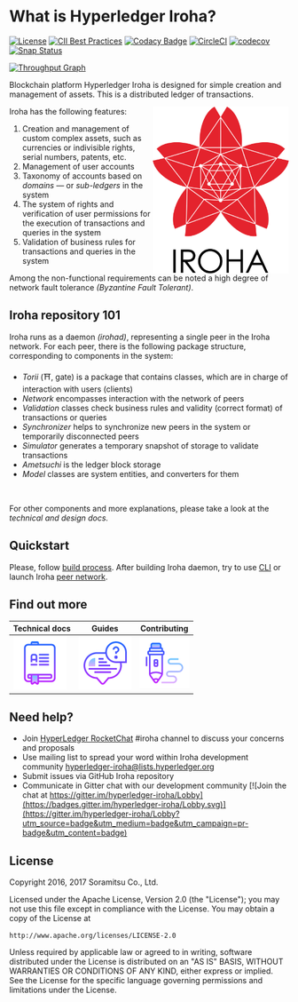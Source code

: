 # What is Hyperledger Iroha?

[![License](https://img.shields.io/badge/License-Apache%202.0-blue.svg)](https://opensource.org/licenses/Apache-2.0)
[![CII Best Practices](https://bestpractices.coreinfrastructure.org/projects/960/badge)](https://bestpractices.coreinfrastructure.org/projects/960)
[![Codacy Badge](https://api.codacy.com/project/badge/Grade/4d8edb74d4954c76a4656a9e109dbc4e)](https://www.codacy.com/app/neewy/iroha?utm_source=github.com&amp;utm_medium=referral&amp;utm_content=hyperledger/iroha&amp;utm_campaign=Badge_Grade)
[![CircleCI](https://circleci.com/gh/hyperledger/iroha/tree/master.svg?style=svg)](https://circleci.com/gh/hyperledger/iroha/tree/master)
[![codecov](https://codecov.io/gh/hyperledger/iroha/branch/master/graph/badge.svg)](https://codecov.io/gh/hyperledger/iroha)
[![Snap Status](https://build.snapcraft.io/badge/hyperledger/iroha.svg)](https://build.snapcraft.io/user/hyperledger/iroha)

[![Throughput Graph](https://graphs.waffle.io/hyperledger/iroha/throughput.svg)](https://waffle.io/hyperledger/iroha/metrics/throughput)

Blockchain platform Hyperledger Iroha is designed for simple creation and management of assets. This is a distributed ledger of transactions.

<img height="300px" src="docs/image_assets/Iroha_3_sm.png"
 alt="Iroha logo" title="Iroha" align="right" />

Iroha has the following features:
1. Creation and management of custom complex assets, such as currencies or indivisible rights, serial numbers, patents, etc.
2. Management of user accounts
3. Taxonomy of accounts based on _domains_ — or _sub-ledgers_ in the system
4. The system of rights and verification of user permissions for the execution of transactions and queries in the system
5. Validation of business rules for transactions and queries in the system

Among the non-functional requirements can be noted a high degree of network fault tolerance _(Byzantine Fault Tolerant)_.

## Iroha repository 101

Iroha runs as a daemon _(irohad)_, representing a single peer in the Iroha network. For each peer, there is the following package structure, corresponding to components in the system:

* *Torii* (⛩, gate) is a package that contains classes, which are in charge of interaction with users (clients)
* *Network* encompasses interaction with the network of peers
* *Validation* classes check business rules and validity (correct format) of transactions or queries
* *Synchronizer* helps to synchronize new peers in the system or temporarily disconnected peers
* *Simulator* generates a temporary snapshot of storage to validate transactions
* *Ametsuchi* is the ledger block storage
* *Model* classes are system entities, and converters for them

<br>

For other components and more explanations, please take a look at the *technical and design docs.*

## Quickstart

Please, follow [build process](https://hyperledger.github.io/iroha-api/#build).
After building Iroha daemon, try to use [CLI](https://hyperledger.github.io/iroha-api/#command-line-interface) or launch Iroha [peer network](https://soramitsu.atlassian.net/wiki/spaces/IS/pages/12517377/Create+swarm+network+of+Iroha+nodes). 


## Find out more

| Technical docs | Guides | Contributing |
|---|---|---|
|[![Technical docs](docs/image_assets/icons/docs.png)](https://hyperledger.github.io/iroha-api)| [![How-to](docs/image_assets/icons/how-to.png)](https://github.com/hyperledger/iroha/wiki) |[![Contributing](docs/image_assets/icons/contributing.png)](https://github.com/hyperledger/iroha/wiki/How-to-contribute)|

## Need help?

* Join [HyperLedger RocketChat](https://chat.hyperledger.org) #iroha channel to discuss your concerns and proposals
* Use mailing list to spread your word within Iroha development community [hyperledger-iroha@lists.hyperledger.org](mailto:hyperledger-iroha@lists.hyperledger.org)
* Submit issues via GitHub Iroha repository
* Communicate in Gitter chat with our development community [![Join the chat at https://gitter.im/hyperledger-iroha/Lobby](https://badges.gitter.im/hyperledger-iroha/Lobby.svg)](https://gitter.im/hyperledger-iroha/Lobby?utm_source=badge&utm_medium=badge&utm_campaign=pr-badge&utm_content=badge)


## License

Copyright 2016, 2017 Soramitsu Co., Ltd.

Licensed under the Apache License, Version 2.0 (the "License");
you may not use this file except in compliance with the License.
You may obtain a copy of the License at

    http://www.apache.org/licenses/LICENSE-2.0

Unless required by applicable law or agreed to in writing, software
distributed under the License is distributed on an "AS IS" BASIS,
WITHOUT WARRANTIES OR CONDITIONS OF ANY KIND, either express or implied.
See the License for the specific language governing permissions and
limitations under the License.
